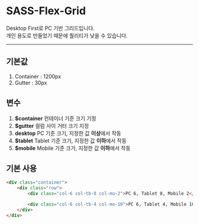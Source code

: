 # SASS-Flex-Grid
Desktop First로 PC 기반 그리드입니다.<br>
개인 용도로 만들었기 때문에 퀄리티가 낮을 수 있습니다.

---

## 기본값

1. Container : 1200px
2. Gutter : 30px

## 변수

1. **$container**
컨테이너 기준 크기 기정
2. **$gutter**
컬럼 사이 거터 크기 지정
3. **desktop**
PC 기준 크기, 지정한 값 **이상**에서 작동
4. **$tablet**
Tablet 기준 크기, 지정한 값 **이하**에서 작동
5. **$mobile**
Mobile 기준 크기, 지정한 값 **이하**에서 작동

## 기본 사용
```html
<div class="container">
	<div class="row">
		<div class="col-6 col-tb-8 col-mo-2">PC 6, Tablet 8, Mobile 2</div>

		<div class="col-6 col-tb-4 col-mo-10">PC 6, Tablet 4, Mobile 10</div>
	</div>
</div>
```
